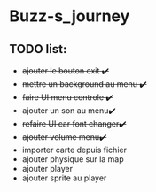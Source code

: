 # Buzz-s_journey

## TODO list:
- ~~ajouter le bouton exit  ✔️~~
- ~~mettre un background au menu  ✔️~~
- ~~faire UI menu controle ✔️~~
- ~~ajouter un son au menu✔️~~
- ~~refaire UI car font changer✔️~~
- ~~ajouter volume menu✔️~~
- importer carte depuis fichier
- ajouter physique sur la map
- ajouter player
- ajouter sprite au player